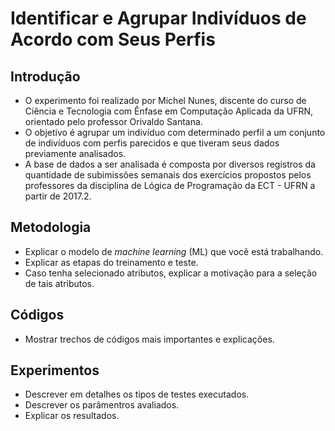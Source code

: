 # Identificar e Agrupar Indivíduos de Acordo com Seus Perfis

## Introdução

* O experimento foi realizado por Michel Nunes, discente do curso de Ciência e Tecnologia com Ênfase em Computação Aplicada da UFRN,
orientado pelo professor Orivaldo Santana.
* O objetivo é agrupar um indivíduo com determinado perfil a um conjunto de indivíduos com perfis parecidos e que tiveram seus dados
previamente analisados.
* A base de dados a ser analisada é composta por diversos registros da quantidade de subimissões semanais dos exercícios propostos pelos
professores da disciplina de Lógica de Programação da ECT - UFRN a partir de 2017.2.

## Metodologia 

* Explicar o modelo de _machine learning_ (ML) que você está trabalhando. 
* Explicar as etapas do treinamento e teste. 
* Caso tenha selecionado atributos, explicar a motivação para a seleção de tais atributos. 

## Códigos 

* Mostrar trechos de códigos mais importantes e explicações.  

## Experimentos 

* Descrever em detalhes os tipos de testes executados. 
* Descrever os parâmentros avaliados. 
* Explicar os resultados. 
